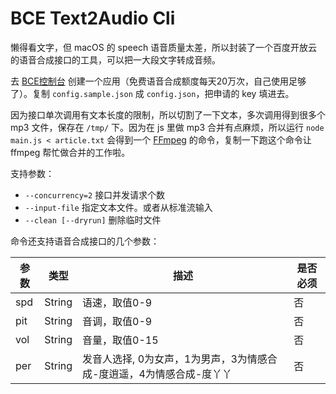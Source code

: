 BCE Text2Audio Cli
============

懒得看文字，但 macOS 的 speech 语音质量太差，所以封装了一个百度开放云的语音合成接口的工具，可以把一大段文字转成音频。

去 [BCE控制台](https://console.bce.baidu.com/ai/#/ai/speech/overview/index) 创建一个应用（免费语音合成额度每天20万次，自己使用足够了）。复制 `config.sample.json` 成 `config.json`，把申请的 key 填进去。

因为接口单次调用有文本长度的限制，所以切割了一下文本，多次调用得到很多个 mp3 文件，保存在 `/tmp/` 下。因为在 js 里做 mp3 合并有点麻烦，所以运行 `node main.js < article.txt` 会得到一个 [FFmpeg](https://www.ffmpeg.org/) 的命令，复制一下跑这个命令让 ffmpeg 帮忙做合并的工作啦。

支持参数：

* `--concurrency=2` 接口并发请求个数
* `--input-file` 指定文本文件。或者从标准流输入
* `--clean [--dryrun]` 删除临时文件

命令还支持语音合成接口的几个参数：

参数 | 类型 | 描述 | 是否必须
-----|----|----|----------
spd | String | 语速，取值0-9   | 否
pit | String | 音调，取值0-9   | 否
vol | String | 音量，取值0-15  | 否
per | String | 发音人选择, 0为女声，1为男声，3为情感合成-度逍遥，4为情感合成-度丫丫  | 否


